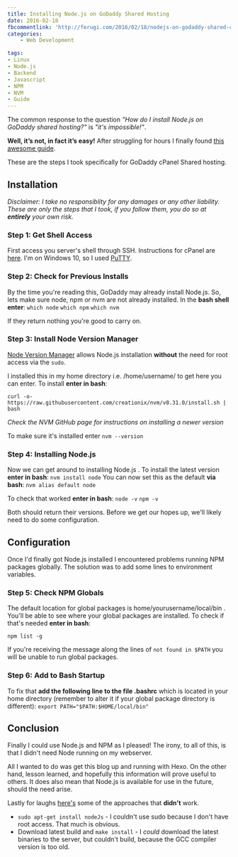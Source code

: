 ```yaml
---
title: Installing Node.js on GoDaddy Shared Hosting
date: 2016-02-18
fbcommentlink: 'http://ferugi.com/2016/02/18/nodejs-on-godaddy-shared-cpanel/index.html'
categories:
    - Web Development

tags: 
- Linux
- Node.js
- Backend
- Javascript
- NPM
- NVM
- Guide
---
```


The common response to the question *"How do I install Node.js on GoDaddy shared hosting?"* is *"it's impossible!"*.

**Well, it’s not, in fact it’s easy!** After struggling for hours I finally found [this awesome guide](http://www.nearform.com/nodecrunch/nodejs-sudo-free/). 

These are the steps I took specifically for GoDaddy cPanel Shared hosting.
<!--more-->
## Installation
*Disclaimer: I take no responsiblity for any damages or any other liability. These are only the steps that I took, if you follow them, you do so at **entirely** your own risk.*

### Step 1: Get Shell Access
First access you server's shell through SSH. Instructions for cPanel are [here](https://uk.godaddy.com/help/enable-ssh-16102). I'm on Windows 10, so I used [PuTTY](http://www.chiark.greenend.org.uk/~sgtatham/putty/download.html).

### Step 2: Check for Previous Installs
By the time you're reading this, GoDaddy may already install Node.js. So, lets make sure node, npm or nvm are not already installed. In the **bash shell enter**:
`which node`
`which npm`
`which nvm`

If they return nothing you're good to carry on.

### Step 3: Install Node Version Manager
[Node Version Manager](https://github.com/creationix/nvm) allows Node.js installation **without** the need for root access via the `sudo`.

I installed this in my home directory i.e. /home/username/ to get here you can enter. 
To install **enter in bash**:

`curl -o- https://raw.githubusercontent.com/creationix/nvm/v0.31.0/install.sh | bash`

*Check the NVM GitHub page for instructions on installing a newer version*

To make sure it's installed enter
`nvm --version`

### Step 4: Installing Node.js
Now we can get around to installing Node.js .  To install the latest version **enter in bash**: 
`nvm install node`
You can now set this as the default **via bash**:
`nvm alias default node`

To check that worked **enter in bash**:
`node -v`
`npm -v`

Both should return their versions. Before we get our hopes up, we'll likely need to do some configuration.

## Configuration
Once I'd finally got Node.js installed I encountered problems running NPM 
packages globally. The solution was to add some lines to environment variables. 
### Step 5: Check NPM Globals
The default location for global packages is home/yourusername/local/bin . You'll be able to see where your global packages are installed. To check if that's needed **enter in bash**:

`npm list -g`

If you're receiving the message along the lines of `not found in $PATH` you will be unable to run global packages. 

### Step 6: Add to Bash Startup
To fix that **add the following line to the file .bashrc** which is located in your home directory (remember to alter it if your global package directory is different):
`export PATH="$PATH:$HOME/local/bin"`


## Conclusion
Finally I could use Node.js and NPM as I pleased! The irony, to all of this, is that I didn't need Node running on my webserver. 

All I wanted to do was get this blog up and running with Hexo. On the other hand, lesson learned, and hopefully this information will prove useful to others. It does also mean that Node.js is available for use in the future, should the need arise.

Lastly for laughs [here's](https://gist.github.com/isaacs/579814) some of the approaches that **didn't** work.
* `sudo apt-get install nodeJs` - I couldn't use sudo because I don't have root access. That much is obvious. 
* Download latest build and `make install` - I *could* download the latest binaries to the server, but couldn't build, because the GCC compiler version is too old.
